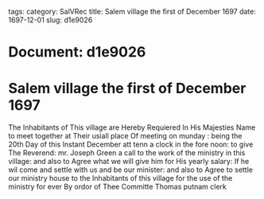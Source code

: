 tags: 
category: SalVRec
title: Salem village the first of December 1697
date: 1697-12-01
slug: d1e9026




# Document: d1e9026


# Salem village the first of December 1697

The Inhabitants of This village are Hereby Requiered In His Majesties Name to meet together at Their usiall place Of meeting on munday : being the 20th Day of this Instant December att tenn a clock in the fore noon: to give The Reverend: mr. Joseph Green a call to the work of the ministry in this village: and also to Agree what we will give him for His yearly salary: If he wil come and settle with us and be our minister: and also to Agree to settle our ministry house to the Inhabitants of this village for the use of the ministry for ever By ordor of Thee Committe Thomas putnam clerk
